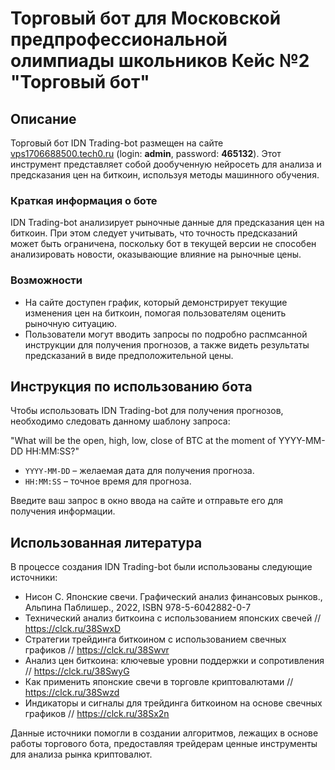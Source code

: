 # Торговый бот для Московской предпрофессиональной олимпиады школьников Кейс №2 "Торговый бот"

## Описание
Торговый бот IDN Trading-bot размещен на сайте [vps1706688500.tech0.ru](https://vps1706688500.tech0.ru/) (login: **admin**, password: **465132**). Этот инструмент представляет собой дообученную нейросеть для анализа и предсказания цен на биткоин, используя методы машинного обучения.

### Краткая информация о боте
IDN Trading-bot анализирует рыночные данные для предсказания цен на биткоин. При этом следует учитывать, что точность предсказаний может быть ограничена, поскольку бот в текущей версии не способен анализировать новости, оказывающие влияние на рыночные цены.

### Возможности
- На сайте доступен график, который демонстрирует текущие изменения цен на биткоин, помогая пользователям оценить рыночную ситуацию.
- Пользователи могут вводить запросы по подробно распмсанной инструкции для получения прогнозов, а также видеть результаты предсказаний в виде предположительной цены.

## Инструкция по использованию бота
Чтобы использовать IDN Trading-bot для получения прогнозов, необходимо следовать данному шаблону запроса:

"What will be the open, high, low, close of BTC at the moment of YYYY-MM-DD HH:MM:SS?"

- `YYYY-MM-DD` – желаемая дата для получения прогноза.
- `HH:MM:SS` – точное время для прогноза.

Введите ваш запрос в окно ввода на сайте и отправьте его для получения информации.

## Использованная литература
В процессе создания IDN Trading-bot были использованы следующие источники:
- Нисон С. Японские свечи. Графический анализ финансовых рынков., Альпина Паблишер., 2022, ISBN 978-5-6042882-0-7
- Технический анализ биткоина с использованием японских свечей // https://clck.ru/38SwxD    
- Стратегии трейдинга биткоином с использованием свечных графиков // https://clck.ru/38Swvr
- Анализ цен биткоина: ключевые уровни поддержки и сопротивления // https://clck.ru/38SwyG 
- Как применить японские свечи в торговле криптовалютами // https://clck.ru/38Swzd
- Индикаторы и сигналы для трейдинга биткоином на основе свечных графиков // https://clck.ru/38Sx2n


Данные источники помогли в создании алгоритмов, лежащих в основе работы торгового бота, предоставляя трейдерам ценные инструменты для анализа рынка криптовалют.
